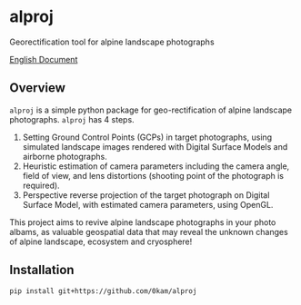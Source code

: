 # alproj
Georectification tool for alpine landscape photographs

[English Document](https://alproj.readthedocs.io/en/latest/index.html)
## Overview
`alproj` is a simple python package for geo-rectification of alpine landscape photographs. 
`alproj` has 4 steps.
1. Setting Ground Control Points (GCPs) in target photographs, using simulated landscape images rendered with Digital Surface Models and airborne photographs.
2. Heuristic estimation of camera parameters including the camera angle, field of view, and lens distortions (shooting point of the photograph is required).
3. Perspective reverse projection of the target photograph on Digital Surface Model, with estimated camera parameters, using OpenGL.

This project aims to revive alpine landscape photographs in your photo albams, as valuable geospatial data that may reveal the unknown changes of alpine landscape, ecosystem and cryosphere!

## Installation
`pip install git+https://github.com/0kam/alproj`
